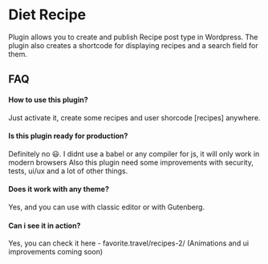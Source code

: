 # Diet Recipe

Plugin allows you to create and publish Recipe post type in Wordpress.
The plugin also creates a shortcode for displaying recipes and a search field for them.

## FAQ

#### How to use this plugin?

Just activate it, create some recipes and user shorcode [recipes] anywhere.

#### Is this plugin ready for production?

Definitely no 😃. I didnt use a babel or any compiler for js, it will only work in modern browsers
Also this plugin need some improvements with security, tests, ui/ux and a lot of other things.

#### Does it work with any theme?

Yes, and you can use with classic editor or with Gutenberg.

#### Can i see it in action?

Yes, you can check it here - favorite.travel/recipes-2/ (Animations and ui improvements coming soon)

